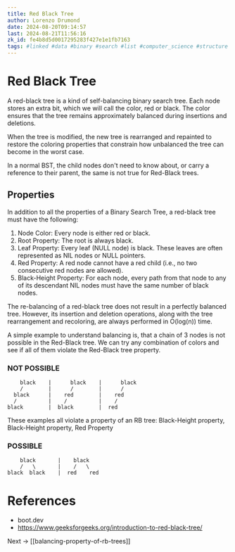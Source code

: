 ```yaml
---
title: Red Black Tree
author: Lorenzo Drumond
date: 2024-08-20T09:14:57
last: 2024-08-21T11:56:16
zk_id: fe4b8d5d0017295283f427e1e1fb7163
tags: #linked #data #binary #search #list #computer_science #structure #boot_dev #programming #bst #red_black #memory #unbalanced #tree
---
```



# Red Black Tree

A red-black tree is a kind of self-balancing binary search tree. Each node stores an extra bit, which we will call the color, red or black. The color ensures that the tree remains approximately balanced during insertions and deletions.

When the tree is modified, the new tree is rearranged and repainted to restore the coloring properties that constrain how unbalanced the tree can become in the worst case.

In a normal BST, the child nodes don't need to know about, or carry a reference to their parent, the same is not true for Red-Black trees.

## Properties

In addition to all the properties of a Binary Search Tree, a red-black tree must have the following:

1. Node Color: Every node is either red or black.
2. Root Property: The root is always black.
3. Leaf Property: Every leaf (NULL node) is black. These leaves are often represented as NIL nodes or NULL pointers.
4. Red Property: A red node cannot have a red child (i.e., no two consecutive red nodes are allowed).
5. Black-Height Property: For each node, every path from that node to any of its descendant NIL nodes must have the same number of black nodes.

The re-balancing of a red-black tree does not result in a perfectly balanced tree. However, its insertion and deletion operations, along with the tree rearrangement and recoloring, are always performed in O(log(n)) time.

A simple example to understand balancing is, that a chain of 3 nodes is not possible in the Red-Black tree. We can try any combination of colors and see if all of them violate the Red-Black tree property.

### NOT POSSIBLE

```
    black    |      black    |      black
    /        |      /        |      /
  black      |    red        |    red
  /          |    /          |    /
black        |  black        |  red
```

These examples all violate a property of an RB tree: Black-Height property, Black-Height property, Red Property

### POSSIBLE

```
    black       |    black
    /   \       |    /   \
black  black    |  red    red
```

# References

- boot.dev
- https://www.geeksforgeeks.org/introduction-to-red-black-tree/

Next -> [[balancing-property-of-rb-trees]]
